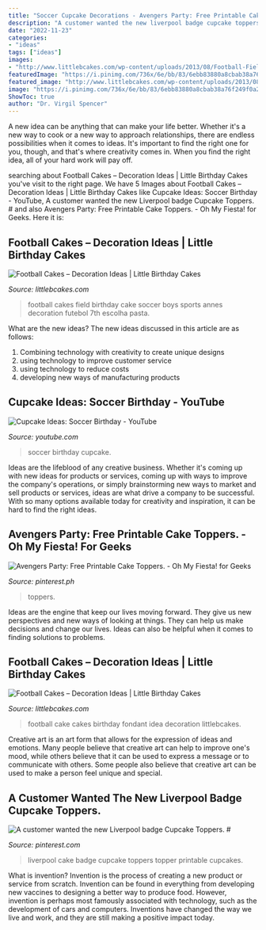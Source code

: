 ```yaml
---
title: "Soccer Cupcake Decorations - Avengers Party: Free Printable Cake Toppers."
description: "A customer wanted the new liverpool badge cupcake toppers. #"
date: "2022-11-23"
categories:
- "ideas"
tags: ["ideas"]
images:
- "http://www.littlebcakes.com/wp-content/uploads/2013/08/Football-Field-Cakes-Pictures.jpg"
featuredImage: "https://i.pinimg.com/736x/6e/bb/83/6ebb83880a8cbab38a76f249f0a237c3.jpg"
featured_image: "http://www.littlebcakes.com/wp-content/uploads/2013/08/Football-Field-Cakes-Pictures.jpg"
image: "https://i.pinimg.com/736x/6e/bb/83/6ebb83880a8cbab38a76f249f0a237c3.jpg"
ShowToc: true
author: "Dr. Virgil Spencer"
---
```



A new idea can be anything that can make your life better. Whether it's a new way to cook or a new way to approach relationships, there are endless possibilities when it comes to ideas. It's important to find the right one for you, though, and that's where creativity comes in. When you find the right idea, all of your hard work will pay off.

	

		
searching about Football Cakes – Decoration Ideas | Little Birthday Cakes you've visit to the right page. We have 5 Images about Football Cakes – Decoration Ideas | Little Birthday Cakes like Cupcake Ideas: Soccer Birthday - YouTube, A customer wanted the new Liverpool badge Cupcake Toppers. # and also Avengers Party: Free Printable Cake Toppers. - Oh My Fiesta! for Geeks. Here it is:
		
    
## Football Cakes – Decoration Ideas | Little Birthday Cakes

<img loading=lazy src="http://www.littlebcakes.com/wp-content/uploads/2013/08/Football-Field-Cakes-Pictures.jpg" onerror="this.onerror=null;this.src='https://tse4.mm.bing.net/th?id=OIP.nvEbLHw5VNbVI-MwzrVy0gHaFj&amp;pid=15.1';" alt="Football Cakes – Decoration Ideas | Little Birthday Cakes">

_Source: littlebcakes.com_

>football cakes field birthday cake soccer boys sports annes decoration futebol 7th escolha pasta. 

	

What are the new ideas?
The new ideas discussed in this article are as follows:
1. Combining technology with creativity to create unique designs 
2. using technology to improve customer service 
3. using technology to reduce costs 
4. developing new ways of manufacturing products 

    
## Cupcake Ideas: Soccer Birthday - YouTube

<img loading=lazy src="https://i.ytimg.com/vi/Uc9_qIO36Ws/maxresdefault.jpg" onerror="this.onerror=null;this.src='https://tse1.mm.bing.net/th?id=OIP.mYSxL-1Ri4QPGZDGHsVQGwHaEK&amp;pid=15.1';" alt="Cupcake Ideas: Soccer Birthday - YouTube">

_Source: youtube.com_

>soccer birthday cupcake. 

	

Ideas are the lifeblood of any creative business. Whether it's coming up with new ideas for products or services, coming up with ways to improve the company's operations, or simply brainstorming new ways to market and sell products or services, ideas are what drive a company to be successful. With so many options available today for creativity and inspiration, it can be hard to find the right ideas.

    
## Avengers Party: Free Printable Cake Toppers. - Oh My Fiesta! For Geeks

<img loading=lazy src="https://i.pinimg.com/736x/6e/bb/83/6ebb83880a8cbab38a76f249f0a237c3.jpg" onerror="this.onerror=null;this.src='https://tse2.mm.bing.net/th?id=OIP.WYDo1Tvi5vQMrtdmax482wHaKF&amp;pid=15.1';" alt="Avengers Party: Free Printable Cake Toppers. - Oh My Fiesta! for Geeks">

_Source: pinterest.ph_

>toppers. 

	

Ideas are the engine that keep our lives moving forward. They give us new perspectives and new ways of looking at things. They can help us make decisions and change our lives. Ideas can also be helpful when it comes to finding solutions to problems.

    
## Football Cakes – Decoration Ideas | Little Birthday Cakes

<img loading=lazy src="http://www.littlebcakes.com/wp-content/uploads/2013/08/Football-Fondant-Cake.jpg" onerror="this.onerror=null;this.src='https://tse3.mm.bing.net/th?id=OIP.8uIIazxR-tHsmFki6782XwHaJ4&amp;pid=15.1';" alt="Football Cakes – Decoration Ideas | Little Birthday Cakes">

_Source: littlebcakes.com_

>football cake cakes birthday fondant idea decoration littlebcakes. 

	

Creative art is an art form that allows for the expression of ideas and emotions. Many people believe that creative art can help to improve one's mood, while others believe that it can be used to express a message or to communicate with others. Some people also believe that creative art can be used to make a person feel unique and special.

    
## A Customer Wanted The New Liverpool Badge Cupcake Toppers. #

<img loading=lazy src="https://i.pinimg.com/736x/0f/82/66/0f826600c05814897e01e9b9f48e1ccb--liverpool-badge-edible-cake.jpg" onerror="this.onerror=null;this.src='https://tse1.mm.bing.net/th?id=OIP.qw75_LzY4chIoEKHU89rrQHaJP&amp;pid=15.1';" alt="A customer wanted the new Liverpool badge Cupcake Toppers. #">

_Source: pinterest.com_

>liverpool cake badge cupcake toppers topper printable cupcakes. 

	

What is invention?
Invention is the process of creating a new product or service from scratch. Invention can be found in everything from developing new vaccines to designing a better way to produce food. However, invention is perhaps most famously associated with technology, such as the development of cars and computers. Inventions have changed the way we live and work, and they are still making a positive impact today.

